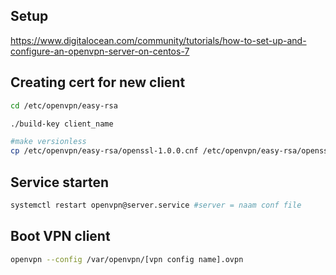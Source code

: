 ## Setup
https://www.digitalocean.com/community/tutorials/how-to-set-up-and-configure-an-openvpn-server-on-centos-7

## Creating cert for new client
```bash
cd /etc/openvpn/easy-rsa

./build-key client_name

#make versionless
cp /etc/openvpn/easy-rsa/openssl-1.0.0.cnf /etc/openvpn/easy-rsa/openssl.cnf

```

## Service starten
```bash
systemctl restart openvpn@server.service #server = naam conf file
```
## Boot VPN client
```bash
openvpn --config /var/openvpn/[vpn config name].ovpn
```
